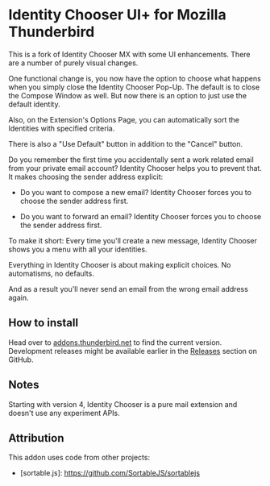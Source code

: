 # Identity Chooser UI+ for Mozilla Thunderbird

This is a fork of Identity Chooser MX with some UI enhancements.
There are a number of purely visual changes.

One functional change is, you now have the option to choose
what happens when you simply close the Identity Chooser
Pop-Up.  The default is to close the Compose Window as
well. But now there is an option to just use the
default identity.

Also, on the Extension's Options Page, you can automatically
sort the Identities with specified criteria.

There is also a &quot;Use Default&quot; button
in addition to the &quot;Cancel&quot; button.

Do you remember the first time you accidentally sent a work related
email from your private email account? Identity Chooser helps you to
prevent that. It makes choosing the sender address explicit:

* Do you want to compose a new email? Identity Chooser forces you to
  choose the sender address first.

* Do you want to forward an email? Identity Chooser forces you to
  choose the sender address first.

To make it short: Every time you'll create a new message, Identity
Chooser shows you a menu with all your identities.

Everything in Identity Chooser is about making explicit choices. No
automatisms, no defaults.

And as a result you'll never send an email from the wrong email
address again.

## How to install

Head over to [addons.thunderbird.net][ic-mx] to find the current
version.  Development releases might be available earlier in the
[Releases] section on GitHub.

  [ic-mx]: https://addons.thunderbird.net/addon/identity-chooser/
  [releases]: https://github.com/speedball2001/identitychooser-mx/releases

## Notes

Starting with version 4, Identity Chooser is a pure mail extension and
doesn't use any experiment APIs.

## Attribution

This addon uses code from other projects:

  * \[sortable.js\]: https://github.com/SortableJS/sortablejs
